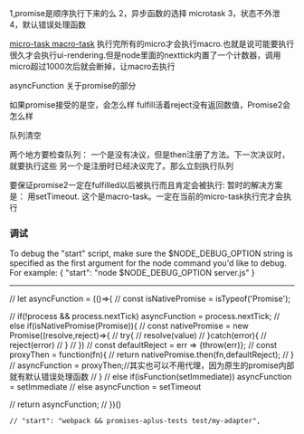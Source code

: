 1,promise是顺序执行下来的么
2，异步函数的选择 microtask
3，状态不外泄
4，默认错误处理函数


[micro-task macro-task](http://stackoverflow.com/questions/25915634/difference-between-microtask-and-macrotask-within-an-event-loop-context)
执行完所有的micro才会执行macro.也就是说可能要执行很久才会执行ui-rendering.但是node里面的nexttick内置了一个计数器，调用micro超过1000次后就会断掉，让macro去执行


asyncFunction 关于promise的部分


如果promise接受的是空，会怎么样
fulfill活着reject没有返回数值，Promise2会怎么样

队列清空

两个地方要检查队列：
一个是没有决议，但是then注册了方法。下一次决议时，就要执行这些
另一个是注册时已经决议完了。那么立刻执行队列

要保证promise2一定在fulfilled以后被执行而且肯定会被执行:
暂时的解决方案是： 用setTimeout. 这个是macro-task。一定在当前的micro-task执行完才会执行



### 调试
To debug the "start" script, make sure the $NODE_DEBUG_OPTION string is specified as the first argument for the node command you'd like to debug.
For example:
 { "start": "node $NODE_DEBUG_OPTION server.js" }


---
// let asyncFunction = (()=>{
//  const isNativePromise = isTypeof('Promise');

//  if(!process && process.nextTick) asyncFunction = process.nextTick;
//  else if(isNativePromise(Promise)){
//      const nativePromise = new Promise((resolve,reject)=>{
//          try{
//              resolve(value)
//          }catch(error){
//              reject(error)
//          }
//      })
//      const defaultReject = err => {throw(err)};
//      const proxyThen = function(fn){
//          return nativePromise.then(fn,defaultReject);
//      }
//      asyncFunction = proxyThen;//其实也可以不用代理，因为原生的promise内部就有默认错误处理函数
//  }
//  else if(isFunction(setImmediate)) asyncFunction = setImmediate
//  else asyncFunction = setTimeout

//  return asyncFunction;
// })()


    // "start": "webpack && promises-aplus-tests test/my-adapter",

